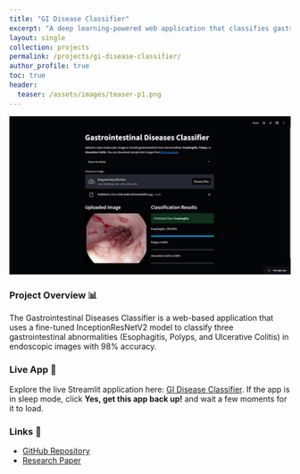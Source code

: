```yaml
---
title: "GI Disease Classifier"
excerpt: "A deep learning-powered web application that classifies gastrointestinal diseases from endoscopic images with 98% accuracy."
layout: single
collection: projects
permalink: /projects/gi-disease-classifier/
author_profile: true
toc: true
header:
  teaser: /assets/images/teaser-p1.png
---
```


![GI Disease Classifier](/assets/images/teaser-p1.png)

### Project Overview 📊
The Gastrointestinal Diseases Classifier is a web-based application that uses a fine-tuned InceptionResNetV2 model to classify three gastrointestinal abnormalities (Esophagitis, Polyps, and Ulcerative Colitis) in endoscopic images with 98% accuracy.

### Live App 🔗
Explore the live Streamlit application here: [GI Disease Classifier](https://gidiseaseclassifier.streamlit.app/). If the app is in sleep mode, click **Yes, get this app back up!** and wait a few moments for it to load.

### Links 🔗
- [GitHub Repository](https://github.com/byahmedali/GIDiseaseClassifier)
- [Research Paper](https://peerj.com/articles/cs-2587/)